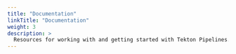 ```yaml
---
title: "Documentation"
linkTitle: "Documentation"
weight: 3
description: >
  Resources for working with and getting started with Tekton Pipelines.
---
```

